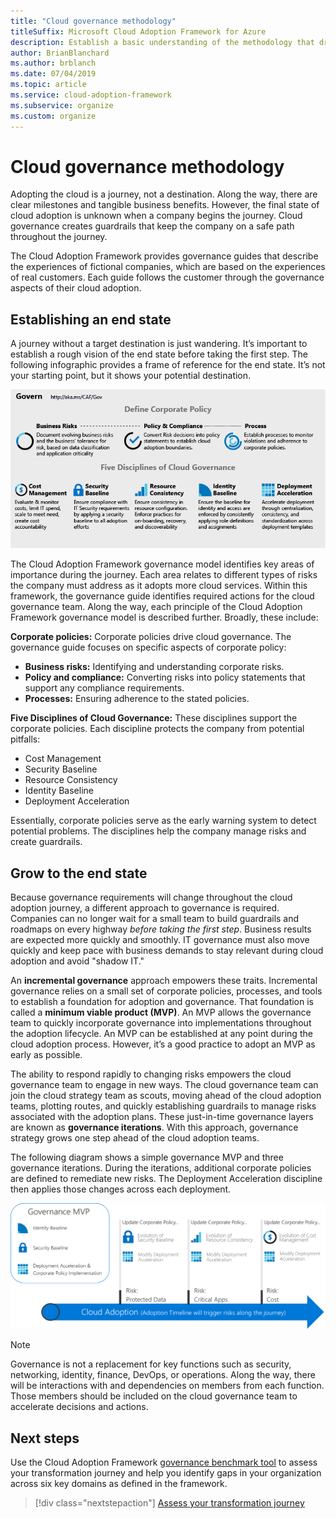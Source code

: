 ```yaml
---
title: "Cloud governance methodology" 
titleSuffix: Microsoft Cloud Adoption Framework for Azure
description: Establish a basic understanding of the methodology that drives cloud governance in the Cloud Adoption Framework. 
author: BrianBlanchard
ms.author: brblanch
ms.date: 07/04/2019
ms.topic: article
ms.service: cloud-adoption-framework
ms.subservice: organize
ms.custom: organize
---
```


# Cloud governance methodology

Adopting the cloud is a journey, not a destination. Along the way, there are clear milestones and tangible business benefits. However, the final state of cloud adoption is unknown when a company begins the journey. Cloud governance creates guardrails that keep the company on a safe path throughout the journey.

The Cloud Adoption Framework provides governance guides that describe the experiences of fictional companies, which are based on the experiences of real customers. Each guide follows the customer through the governance aspects of their cloud adoption.

## Establishing an end state

A journey without a target destination is just wandering. It’s important to establish a rough vision of the end state before taking the first step. The following infographic provides a frame of reference for the end state. It’s not your starting point, but it shows your potential destination.

![Infographic of the Cloud Adoption Framework governance model](../_images/operational-transformation-govern-highres.png)

The Cloud Adoption Framework governance model identifies key areas of importance during the journey. Each area relates to different types of risks the company must address as it adopts more cloud services. Within this framework, the governance guide identifies required actions for the cloud governance team. Along the way, each principle of the Cloud Adoption Framework governance model is described further. Broadly, these include:

**Corporate policies:** Corporate policies drive cloud governance. The governance guide focuses on specific aspects of corporate policy:

- **Business risks:** Identifying and understanding corporate risks.
- **Policy and compliance:** Converting risks into policy statements that support any compliance requirements.
- **Processes:** Ensuring adherence to the stated policies.

**Five Disciplines of Cloud Governance:** These disciplines support the corporate policies. Each discipline protects the company from potential pitfalls:

- Cost Management
- Security Baseline
- Resource Consistency
- Identity Baseline
- Deployment Acceleration

Essentially, corporate policies serve as the early warning system to detect potential problems. The disciplines help the company manage risks and create guardrails.

## Grow to the end state

Because governance requirements will change throughout the cloud adoption journey, a different approach to governance is required. Companies can no longer wait for a small team to build guardrails and roadmaps on every highway *before taking the first step*. Business results are expected more quickly and smoothly. IT governance must also move quickly and keep pace with business demands to stay relevant during cloud adoption and avoid "shadow IT."

An **incremental governance** approach empowers these traits. Incremental governance relies on a small set of corporate policies, processes, and tools to establish a foundation for adoption and governance. That foundation is called a **minimum viable product (MVP)**. An MVP allows the governance team to quickly incorporate governance into implementations throughout the adoption lifecycle. An MVP can be established at any point during the cloud adoption process. However, it’s a good practice to adopt an MVP as early as possible.

The ability to respond rapidly to changing risks empowers the cloud governance team to engage in new ways. The cloud governance team can join the cloud strategy team as scouts, moving ahead of the cloud adoption teams, plotting routes, and quickly establishing guardrails to manage risks associated with the adoption plans. These just-in-time governance layers are known as **governance iterations**. With this approach, governance strategy grows one step ahead of the cloud adoption teams.

The following diagram shows a simple governance MVP and three governance iterations. During the iterations, additional corporate policies are defined to remediate new risks. The Deployment Acceleration discipline then applies those changes across each deployment.

![Example of incremental governance improvement](../_images/governance/incremental-governance-example.png)

> [!NOTE]
> Governance is not a replacement for key functions such as security, networking, identity, finance, DevOps, or operations. Along the way, there will be interactions with and dependencies on members from each function. Those members should be included on the cloud governance team to accelerate decisions and actions.

## Next steps

Use the Cloud Adoption Framework [governance benchmark tool](https://cafbaseline.com) to assess your transformation journey and help you identify gaps in your organization across six key domains as defined in the framework.

> [!div class="nextstepaction"]
> [Assess your transformation journey](./benchmark.md)
